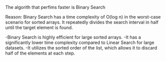 The algorith that perfims faster is Binary Search

Reason:
Binary Search has a time complexity of O(log n) in the worst-case scenario for sorted arrays. It repeatedly divides the search interval in half until the target element is found.

-Binary Search is highly efficient for large sorted arrays.
-It has a significantly lower time complexity compared to Linear Search for large datasets.
-It utilizes the sorted order of the list, which allows it to discard half of the elements at each step.
